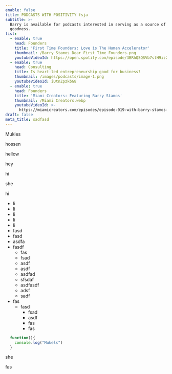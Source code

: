 ```yaml
---
enable: false
title: PODCASTS WITH POSITIVITY fsja
subtitle: >-
  Barry is available for podcasts interested in serving as a source of light and
  goodness.
list:
  - enable: true
    head: Founders
    title: 'First Time Founders: Love is The Human Accelerator'
    thumbnail: /Barry Stamos Dear First Time Founders.png
    youtubeVideoId: https://open.spotify.com/episode/3BRhQSQSVb7slH9iz2TTDB
  - enable: true
    head: Consulting
    title: Is heart-led entrepreneurship good for business?
    thumbnail: /images/podcasts/image-1.png
    youtubeVideoId: iUtnZpzkbG8
  - enable: true
    head: Founders
    title: 'Miami Creators: Featuring Barry Stamos'
    thumbnail: /Miami Creators.webp
    youtubeVideoId: >-
      https://miamicreators.com/episodes/episode-019-with-barry-stamos-leading-from-the-heart
draft: false
meta_title: sadfasd
---
```

Mukles

hossen

hellow

hey

hi

she

hi

* li
* li
* li
* li
* li
* fasd
* fasd
* asdfa
* fasdf
  * fas
  * fsad
  * asdf
  * asdf
  * asdfad
  * sfsdaf
  * asdfasdf
  * adsf
  * sadf
* fas
  * fasd
    * fsad
    * asdf
    * fas
    * fas

```javascript
  function(){
    console.log("Mukels")
  }
```

she

fas
